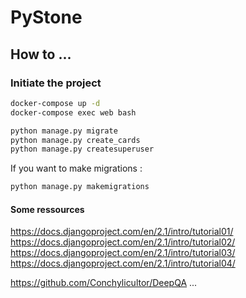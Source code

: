 PyStone
=======

How to ...
----------

### Initiate the project

```bash
docker-compose up -d
docker-compose exec web bash

python manage.py migrate
python manage.py create_cards
python manage.py createsuperuser
```

If you want to make migrations :

```bash
python manage.py makemigrations
```

#### Some ressources
https://docs.djangoproject.com/en/2.1/intro/tutorial01/
https://docs.djangoproject.com/en/2.1/intro/tutorial02/
https://docs.djangoproject.com/en/2.1/intro/tutorial03/
https://docs.djangoproject.com/en/2.1/intro/tutorial04/

https://github.com/Conchylicultor/DeepQA 
...